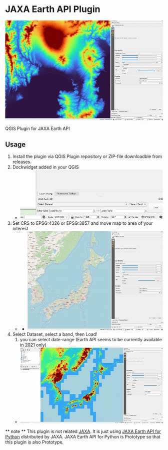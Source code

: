 # JAXA Earth API Plugin

<img src='./imgs/04.jpg'>

QGIS Plugin for JAXA Earth API

## Usage

1. Install the plugin via QGIS Plugin repository or ZIP-file downloadble from releases.
2. Dockwidget added in your QGIS
    - <img src='./imgs/01.jpg'>  
3. Set CRS to EPSG:4326 or EPSG:3857 and move map to area of your interest
    - - <img src='./imgs/02.jpg'>  
4. Select Dataset, select a band, then Load!
    1. you can select date-range (Earth API seems to be currently available in 2021 only)
    - <img src='./imgs/03.jpg'>  


** note **
This plugin is not related [JAXA](https://www.jaxa.jp/). It is just using [JAXA Earth API for Python](https://data.earth.jaxa.jp/api/python/index.html) distributed by JAXA. JAXA Earth API for Python is Prototype so that this plugin is also Prototype.